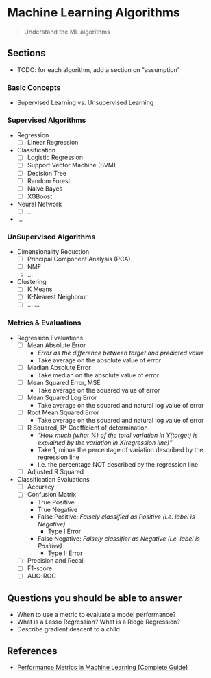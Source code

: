 # Machine Learning Algorithms

> Understand the ML algorithms

## Sections

- TODO: for each algorithm, add a section on "assumption"

### Basic Concepts

- Supervised Learning vs. Unsupervised Learning

### Supervised Algorithms

- Regression
  - [ ] Linear Regression
- Classification
  - [ ] Logistic Regression
  - [ ] Support Vector Machine (SVM)
  - [ ] Decision Tree
  - [ ] Random Forest
  - [ ] Naive Bayes
  - [ ] XGBoost
- Neural Network
  - [ ] ...
- ...

### UnSupervised Algorithms

- Dimensionality Reduction
  - [ ] Principal Component Analysis (PCA)
  - [ ] NMF
  - ...
- Clustering
  - [ ] K Means
  - [ ] K-Nearest Neighbour
  - [ ] ...
...

### Metrics & Evaluations

- Regression Evaluations
  - [ ] Mean Absolute Error
    - _Error as the difference between target and predicted value_
    - Take average on the absolute value of error
  - [ ] Median Absolute Error
    - Take median on the absolute value of error
  - [ ] Mean Squared Error, MSE
    - Take average on the squared value of error
  - [ ] Mean Squared Log Error
    - Take average on the squared and natural log value of error
  - [ ] Root Mean Squared Error
    - Take average on the squared and natural log value of error
  - [ ] R Squared, R² Coefficient of determination
    - _“How much (what %) of the total variation in Y(target) is explained by the variation in X(regression line)”_
    - Take 1, minus the percentage of variation described by the regression line
    - I.e. the percentage NOT described by the regression line
  - [ ] Adjusted R Squared

- Classification Evaluations
  - [ ] Accuracy
  - [ ] Confusion Matrix
    - True Positive
    - True Negative
    - False Positive: _Falsely classified as Positive (i.e. label is Negative)_
      - Type I Error
    - False Negative: _Falsely classifier as Negative (i.e. label is Positive)_
      - Type II Error
  - [ ] Precision and Recall
  - [ ] F1-score
  - [ ] AUC-ROC

## Questions you should be able to answer

- When to use a metric to evaluate a model performance?
- What is a Lasso Regression? What is a Ridge Regression?
- Describe gradient descent to a child

## References

- [Performance Metrics in Machine Learning \[Complete Guide\]](https://neptune.ai/blog/performance-metrics-in-machine-learning-complete-guide)
